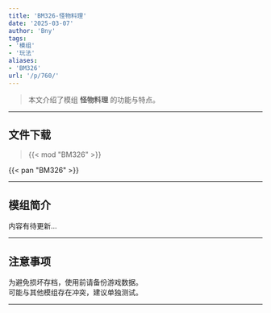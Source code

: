 ```yaml
---
title: 'BM326-怪物料理'
date: '2025-03-07'
author: 'Bny'
tags:
- '模组'
- '玩法'
aliases:
- 'BM326'
url: '/p/760/'
---
```


> 本文介绍了模组 **怪物料理** 的功能与特点。

---

## 文件下载  

> {{< mod "BM326" >}}  

{{< pan "BM326" >}}  

---

## 模组简介

>  
内容有待更新...  

---

## 注意事项

>  
为避免损坏存档，使用前请备份游戏数据。  
可能与其他模组存在冲突，建议单独测试。  

---

